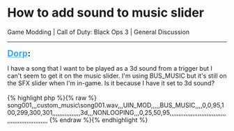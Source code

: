 # How to add sound to music slider
Game Modding | Call of Duty: Black Ops 3 | General Discussion

---
<strong style="font-size: 1.4em;"><span style="text-decoration: underline;text-decoration-color: #34a7f9;"><span style="color:#34a7f9;">Dorp</span></span>:</strong>

<p>I have a song that I want to be played as a 3d sound from a trigger but I can&#39;t seem to get it on the music slider. I&#39;m using BUS_MUSIC but it&#39;s still on the SFX slider when I&#39;m in-game. Is it because I have it set to 3d sound?<br /><br />{% highlight php %}{% raw %}
song001,,,custom_music\song001.wav,,,UIN_MOD,,,,,BUS_MUSIC,,,,0,0,95,100,299,300,301,,,,,,,,,,,,,,,,3d,,,NONLOOPING,,,0,25,50,95,,,,,,,,,,,,,,,,,,,,,,,,,,,,,,,,,,,,,,,,,,,,,,,,,,,,,,,
{% endraw %}{% endhighlight %}
</p>
